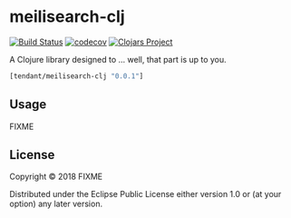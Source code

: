# meilisearch-clj
[![Build Status](https://travis-ci.org/tendant/meilisearch-clj.svg?branch=master)](https://travis-ci.org/tendant/meilisearch-clj)
[![codecov](https://codecov.io/gh/tendant/meilisearch-clj/branch/master/graph/badge.svg)](https://codecov.io/gh/tendant/meilisearch-clj)
[![Clojars Project](https://img.shields.io/clojars/v/tendant/meilisearch-clj.svg)](https://clojars.org/tendant/meilisearch-clj)

A Clojure library designed to ... well, that part is up to you.

```clj
[tendant/meilisearch-clj "0.0.1"]
```

## Usage

FIXME

## License

Copyright © 2018 FIXME

Distributed under the Eclipse Public License either version 1.0 or (at
your option) any later version.
